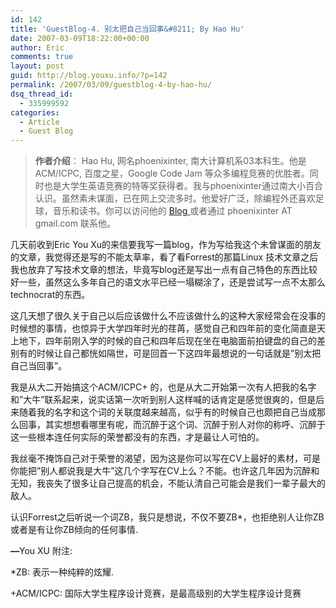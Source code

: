 ```yaml
---
id: 142
title: 'GuestBlog-4. 别太把自己当回事&#8211; By Hao Hu'
date: 2007-03-09T18:22:00+00:00
author: Eric
comments: true
layout: post
guid: http://blog.youxu.info/?p=142
permalink: /2007/03/09/guestblog-4-by-hao-hu/
dsq_thread_id:
  - 335999592
categories:
  - Article
  - Guest Blog
---
```

> **作者介绍**： Hao Hu, 网名phoenixinter, 南大计算机系03本科生。他是ACM/ICPC, 百度之星，Google Code Jam 等众多编程竞赛的优胜者。同时也是大学生英语竞赛的特等奖获得者。我与phoenixinter通过南大小百合认识。虽然素未谋面，已在网上交流多时。他爱好广泛，除编程外还喜欢足球，音乐和读书。你可以访问他的 <a href="http://phoenixinter.spaces.live.com/" onclick="return top.js.OpenExtLink(window,event,this)" target="_blank">Blog </a> 或者通过 phoenixinter AT gmail.com 联系他。

几天前收到Eric You Xu的来信要我写一篇blog，作为写给我这个未曾谋面的朋友的文章，我觉得还是写的不能太草率，看了看Forrest的那篇Linux 技术文章之后我也放弃了写技术文章的想法，毕竟写blog还是写出一点有自己特色的东西比较好一些，虽然这么多年自己的语文水平已经一塌糊涂了，还是尝试写一点不太那么technocrat的东西。

这几天想了很久关于自己以后应该做什么不应该做什么的这种大家经常会在没事的时候想的事情，也惊异于大学四年时光的荏苒，感觉自己和四年前的变化简直是天上地下，四年前刚入学的时候的自己和四年后现在坐在电脑面前拍键盘的自己的差别有的时候让自己都恍如隔世，可是回首一下这四年最想说的一句话就是&#8221;别太把自己当回事&#8221;。

我是从大二开始搞这个ACM/ICPC+ 的，也是从大二开始第一次有人把我的名字和&#8221;大牛&#8221;联系起来，说实话第一次听到别人这样喊的话肯定是感觉很爽的，但是后来随着我的名字和这个词的关联度越来越高，似乎有的时候自己也颇把自己当成那么回事，其实想想看哪里有呢，而沉醉于这个词、沉醉于别人对你的称呼、沉醉于这一些根本连任何实际的荣誉都没有的东西，才是最让人可怕的。

我丝毫不掩饰自己对于荣誉的渴望，因为这是你可以写在CV上最好的素材，可是你能把&#8221;别人都说我是大牛&#8221;这几个字写在CV上么？不能。也许这几年因为沉醉和无知，我丧失了很多让自己提高的机会，不能认清自己可能会是我们一辈子最大的敌人。

认识Forrest之后听说一个词ZB，我只是想说，不仅不要ZB*，也拒绝别人让你ZB或者是有让你ZB倾向的任何事情.

 <span style="font-weight: bold"></span><span style="font-weight: bold">&#8212;</span>You XU 附注:
  
*ZB: 表示一种纯粹的炫耀.
  
+ACM/ICPC: 国际大学生程序设计竞赛，是最高级别的大学生程序设计竞赛